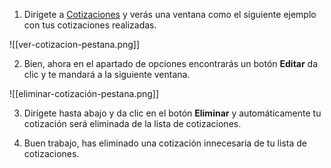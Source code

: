 

1. Dirígete a [Cotizaciones](https://app.coti.mx/cotizacion/) y verás una ventana como el siguiente ejemplo con tus cotizaciones realizadas.


![[ver-cotizacion-pestana.png]]


2. Bien, ahora en el apartado de opciones encontrarás un botón **Editar** da clic y te mandará a la siguiente ventana.


![[eliminar-cotización-pestana.png]]


3. Dirígete hasta abajo y da clic en el botón **Eliminar** y automáticamente tu cotización será eliminada de la lista de cotizaciones.


4. Buen trabajo, has eliminado una cotización innecesaria de tu lista de cotizaciones.
